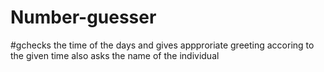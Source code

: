# Number-guesser
#gchecks the time of the days and gives appproriate greeting accoring to the given time also asks the name of the individual

